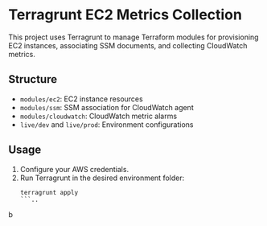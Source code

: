 # Terragrunt EC2 Metrics Collection

This project uses Terragrunt to manage Terraform modules for provisioning EC2 instances, associating SSM documents, and collecting CloudWatch metrics.

## Structure
- `modules/ec2`: EC2 instance resources
- `modules/ssm`: SSM association for CloudWatch agent
- `modules/cloudwatch`: CloudWatch metric alarms
- `live/dev` and `live/prod`: Environment configurations

## Usage
1. Configure your AWS credentials.
2. Run Terragrunt in the desired environment folder:
   ```
   terragrunt apply
   ```..
b